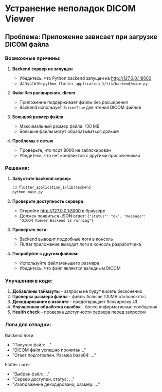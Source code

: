 # Устранение неполадок DICOM Viewer

## Проблема: Приложение зависает при загрузке DICOM файла

### Возможные причины:

1. **Backend сервер не запущен**
   - Убедитесь, что Python backend запущен на http://127.0.0.1:8000
   - Запустите: `python flutter_application_1/lib/backend/main.py`

2. **Файл без расширения .dicom**
   - Приложение поддерживает файлы без расширения
   - Backend использует `force=True` для чтения DICOM файлов

3. **Большой размер файла**
   - Максимальный размер файла: 100 MB
   - Большие файлы могут обрабатываться дольше

4. **Проблемы с сетью**
   - Проверьте, что порт 8000 не заблокирован
   - Убедитесь, что нет конфликтов с другими приложениями

### Решения:

1. **Запустите backend сервер:**
   ```bash
   cd flutter_application_1/lib/backend
   python main.py
   ```

2. **Проверьте доступность сервера:**
   - Откройте http://127.0.0.1:8000 в браузере
   - Должен появиться JSON ответ: `{"status": "ok", "message": "DICOM Viewer Backend is running"}`

3. **Проверьте логи:**
   - Backend выводит подробные логи в консоль
   - Flutter приложение выводит логи в консоль разработчика

4. **Попробуйте с другим файлом:**
   - Используйте файл меньшего размера
   - Убедитесь, что файл является валидным DICOM

### Улучшения в коде:

1. **Добавлены таймауты** - запросы не будут висеть бесконечно
2. **Проверка размера файла** - файлы больше 100MB отклоняются
3. **Декодирование в изоляте** - предотвращает блокировку UI
4. **Улучшенная обработка ошибок** - более информативные сообщения
5. **Health check** - проверка доступности сервера перед запросом

### Логи для отладки:

Backend логи:
- "Получен файл: ..."
- "DICOM файл успешно прочитан..."
- "Ответ подготовлен. Размер base64: ..."

Flutter логи:
- "Выбран файл: ..."
- "Сервер доступен, статус: ..."
- "Изображение декодировано, размер: ..."

